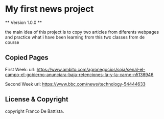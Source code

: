 # My first news project

** Version 1.0.0 **

the main idea of this project is to copy two articles from diferents webpages and practice what i have been learning from this two classes from de course


## Copied Pages

First Week: url: https://www.ambito.com/agronegocios/soja/senal-el-campo-el-gobierno-anunciara-baja-retenciones-la-y-la-carne-n5136946

Second Week url: https://www.bbc.com/news/technology-54444633


## License & Copyright

copyright Franco De Battista.